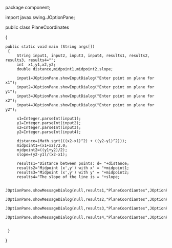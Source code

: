 package component;

import javax.swing.JOptionPane;

public class PlaneCoordinates

{
    
    public static void main (String args[])
     {
         String input1, input2, input3, input4, results1, results2, results3, results4="";
         int  x1,y1,x2,y2;
         double distance,midpoint1,midpoint2,slope;
         
         input1=JOptionPane.showInputDialog("Enter point on plane for x1");
         input2=JOptionPane.showInputDialog("Enter point on plane for y1");
         input3=JOptionPane.showInputDialog("Enter point on plane for x2");
         input4=JOptionPane.showInputDialog("Enter point on plane for y2"); 
         
         x1=Integer.parseInt(input1);
         y1=Integer.parseInt(input2);
         x2=Integer.parseInt(input3);
         y2=Integer.parseInt(input4);
         
         distance=(Math.sqrt(((x2-x1)^2) + ((y2-y1)^2)));
         midpoint1=(x1+x2)/2.0;
         midpoint2=((y1+y2)/2);
         slope=(y2-y1)/(x2-x1);
         
         results1="Distance between points: d= "+distance;
         results2="Midpoint (x',y') with x' = "+midpoint1;
         results3="Midpoint (x',y') with y' = "+midpoint2;
         results4="The slope of the line is = "+slope;
         
          JOptionPane.showMessageDialog(null,results1,"PlaneCoordiantes",JOptionPane.INFORMATION_MESSAGE);
          JOptionPane.showMessageDialog(null,results2,"PlaneCoordiantes",JOptionPane.INFORMATION_MESSAGE);
          JOptionPane.showMessageDialog(null,results3,"PlaneCoordiantes",JOptionPane.INFORMATION_MESSAGE);
          JOptionPane.showMessageDialog(null,results4,"PlaneCoordiantes",JOptionPane.INFORMATION_MESSAGE);


     }
     
}

